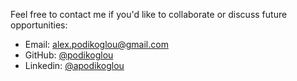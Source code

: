 Feel free to contact me if you'd like to collaborate or discuss future opportunities:

- Email: [alex.podikoglou@gmail.com](alex.podikoglou@gmail.com)
- GitHub: [@podikoglou](https://github.com/podikoglou)
- Linkedin: [@apodikoglou](https://www.linkedin.com/in/apodikoglou/)
